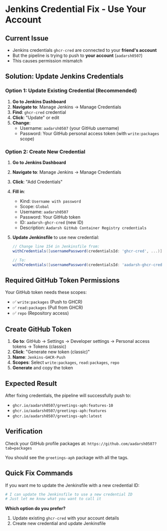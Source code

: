 # Jenkins Credential Fix - Use Your Account

## Current Issue
- Jenkins credentials `ghcr-cred` are connected to your **friend's account**
- But the pipeline is trying to push to **your account** (`aadarsh0507`)
- This causes permission mismatch

## Solution: Update Jenkins Credentials

### **Option 1: Update Existing Credential (Recommended)**

1. **Go to Jenkins Dashboard**
2. **Navigate to**: Manage Jenkins → Manage Credentials
3. **Find**: `ghcr-cred` credential
4. **Click**: "Update" or edit
5. **Change**:
   - Username: `aadarsh0507` (your GitHub username)
   - Password: Your GitHub personal access token (with `write:packages` scope)

### **Option 2: Create New Credential**

1. **Go to Jenkins Dashboard**
2. **Navigate to**: Manage Jenkins → Manage Credentials
3. **Click**: "Add Credentials"
4. **Fill in**:
   - Kind: `Username with password`
   - Scope: `Global`
   - Username: `aadarsh0507`
   - Password: Your GitHub token
   - ID: `aadarsh-ghcr-cred` (new ID)
   - Description: `Aadarsh GitHub Container Registry credentials`

5. **Update Jenkinsfile** to use new credential:
   ```groovy
   // Change line 154 in Jenkinsfile from:
   withCredentials([usernamePassword(credentialsId: 'ghcr-cred', ...)])
   
   // To:
   withCredentials([usernamePassword(credentialsId: 'aadarsh-ghcr-cred', ...)])
   ```

## Required GitHub Token Permissions

Your GitHub token needs these scopes:
- ✅ `write:packages` (Push to GHCR)
- ✅ `read:packages` (Pull from GHCR)
- ✅ `repo` (Repository access)

## Create GitHub Token

1. **Go to**: GitHub → Settings → Developer settings → Personal access tokens → Tokens (classic)
2. **Click**: "Generate new token (classic)"
3. **Name**: `Jenkins-GHCR-Push`
4. **Scopes**: Select `write:packages`, `read:packages`, `repo`
5. **Generate** and copy the token

## Expected Result

After fixing credentials, the pipeline will successfully push to:
- `ghcr.io/aadarsh0507/greetings-aph:features-10`
- `ghcr.io/aadarsh0507/greetings-aph:features`
- `ghcr.io/aadarsh0507/greetings-aph:latest`

## Verification

Check your GitHub profile packages at:
`https://github.com/aadarsh0507?tab=packages`

You should see the `greetings-aph` package with all the tags.

## Quick Fix Commands

If you want me to update the Jenkinsfile with a new credential ID:

```bash
# I can update the Jenkinsfile to use a new credential ID
# Just let me know what you want to call it
```

**Which option do you prefer?**
1. Update existing `ghcr-cred` with your account details
2. Create new credential and update Jenkinsfile
